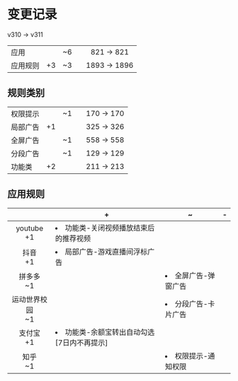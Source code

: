 # 变更记录

v310 -> v311

||||||
|-|:-:|:-:|:-:|:-:|
|应用||~6||821 -> 821|
|应用规则|+3|~3||1893 -> 1896|

## 规则类别

||||||
|-|:-:|:-:|:-:|:-:|
|权限提示||~1||170 -> 170|
|局部广告|+1|||325 -> 326|
|全屏广告||~1||558 -> 558|
|分段广告||~1||129 -> 129|
|功能类|+2|||211 -> 213|

## 应用规则

||+|~|-|
|:-:|-|-|-|
|youtube<br>+1|<li>功能类-关闭视频播放结束后的推荐视频|||
|抖音<br>+1|<li>局部广告-游戏直播间浮标广告|||
|拼多多<br>~1||<li>全屏广告-弹窗广告||
|运动世界校园<br>~1||<li>分段广告-卡片广告||
|支付宝<br>+1|<li>功能类-余额宝转出自动勾选[7日内不再提示]|||
|知乎<br>~1||<li>权限提示-通知权限||
